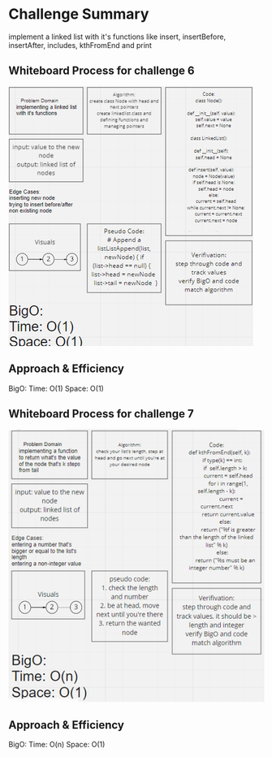 # Challenge Summary
implement a linked list with it's functions like insert, insertBefore, insertAfter, includes, kthFromEnd and print

## Whiteboard Process for challenge 6
![WhiteBoard](https://github.com/feras98nawafleh/data-structures-and-algorithms/blob/main/python/code_challenges/linked_list/WhiteBoard.PNG)

## Approach & Efficiency
BigO:
Time: O(1)
Space: O(1)

## Whiteboard Process for challenge 7

![WhiteBoard](https://github.com/feras98nawafleh/data-structures-and-algorithms/blob/main/python/code_challenges/linked_list/WhiteBoard1.PNG)

## Approach & Efficiency
BigO:
Time: O(n)
Space: O(1)

